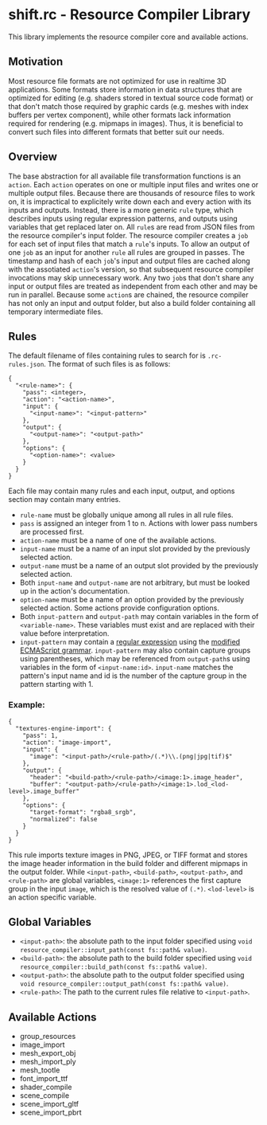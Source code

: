 # shift.rc - Resource Compiler Library

This library implements the resource compiler core and available actions.

## Motivation

Most resource file formats are not optimized for use in realtime 3D applications. Some formats store information in data structures that are optimized for editing (e.g. shaders stored in textual source code format) or that don't match those required by graphic cards (e.g. meshes with index buffers per vertex component), while other formats lack information required for rendering (e.g. mipmaps in images). Thus, it is beneficial to convert such files into different formats that better suit our needs.

## Overview

The base abstraction for all available file transformation functions is an `action`. Each `action` operates on one or multiple input files and writes one or multiple output files. Because there are thousands of resource files to work on, it is impractical to explicitely write down each and every action with its inputs and outputs. Instead, there is a more generic `rule` type, which describes inputs using regular expression patterns, and outputs using variables that get replaced later on. All `rule`s are read from JSON files from the resource compiler's input folder. The resource compiler creates a `job` for each set of input files that match a `rule`'s inputs. To allow an output of one `job` as an input for another `rule` all rules are grouped in passes. The timestamp and hash of each `job`'s input and output files are cached along with the assotiated `action`'s version, so that subsequent resource compiler invocations may skip unnecessary work. Any two `job`s that don't share any input or output files are treated as independent from each other and may be run in parallel. Because some `action`s are chained, the resource compiler has not only an input and output folder, but also a build folder containing all temporary intermediate files.

## Rules

The default filename of files containing rules to search for is `.rc-rules.json`. The format of such files is as follows:

```
{
  "<rule-name>": {
    "pass": <integer>,
    "action": "<action-name>",
    "input": {
      "<input-name>": "<input-pattern>"
    },
    "output": {
      "<output-name>": "<output-path>"
    },
    "options": {
      "<option-name>": <value>
    }
  }
}
```

Each file may contain many rules and each input, output, and options section may contain many entries.

* `rule-name` must be globally unique among all rules in all rule files.
* `pass` is assigned an integer from 1 to n. Actions with lower pass numbers are processed first.
* `action-name` must be a name of one of the available actions.
* `input-name` must be a name of an input slot provided by the previously selected action.
* `output-name` must be a name of an output slot provided by the previously selected action.
* Both `input-name` and `output-name` are not arbitrary, but must be looked up in the action's documentation.
* `option-name` must be a name of an option provided by the previously selected action. Some actions provide configuration options.
* Both `input-pattern` and `output-path` may contain variables in the form of `<variable-name>`. These variables must exist and are replaced with their value before interpretation.
* `input-pattern` may contain a [regular expression](https://en.wikipedia.org/wiki/Regular_expression) using the [modified ECMAScript grammar](https://en.cppreference.com/w/cpp/regex/ecmascript). `input-pattern` may also contain capture groups using parentheses, which may be referenced from `output-path`s using variables in the form of `<input-name:id>`. `input-name` matches the pattern's input name and id is the number of the capture group in the pattern starting with 1.

### Example:

```
{
  "textures-engine-import": {
    "pass": 1,
    "action": "image-import",
    "input": {
      "image": "<input-path>/<rule-path>/(.*)\\.(png|jpg|tif)$"
    },
    "output": {
      "header": "<build-path>/<rule-path>/<image:1>.image_header",
      "buffer": "<output-path>/<rule-path>/<image:1>.lod_<lod-level>.image_buffer"
    },
    "options": {
      "target-format": "rgba8_srgb",
      "normalized": false
    }
  }
}
```
This rule imports texture images in PNG, JPEG, or TIFF format and stores the image header information in the build folder and different mipmaps in the output folder. While `<input-path>`, `<build-path>`, `<output-path>`, and `<rule-path>` are global variables, `<image:1>` references the first capture group in the input `image`, which is the resolved value of `(.*)`. `<lod-level>` is an action specific variable.

## Global Variables

* `<input-path>`: the absolute path to the input folder specified using `void resource_compiler::input_path(const fs::path& value)`.
* `<build-path>`: the absolute path to the build folder specified using `void resource_compiler::build_path(const fs::path& value)`.
* `<output-path>`: the absolute path to the output folder specified using `void resource_compiler::output_path(const fs::path& value)`.
* `<rule-path>`: The path to the current rules file relative to `<input-path>`.

## Available Actions

* group_resources
* image_import
* mesh_export_obj
* mesh_import_ply
* mesh_tootle
* font_import_ttf
* shader_compile
* scene_compile
* scene_import_gltf
* scene_import_pbrt
